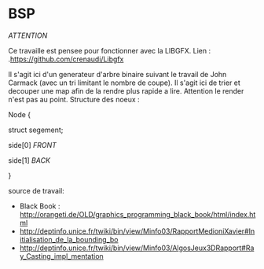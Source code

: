 # BSP
*ATTENTION*

Ce travaille est pensee pour fonctionner avec la LIBGFX.
Lien : .https://github.com/crenaudi/Libgfx

Il s'agit ici d'un generateur d'arbre binaire suivant le travail de John Carmack (avec un tri limitant le nombre de coupe). Il s'agit ici de trier et decouper une map afin de la rendre plus rapide a lire. Attention le render n'est pas au point.
Structure des noeux :

Node {

  struct segement;
  
  side[0] *FRONT*
  
  side[1] *BACK*
  
  
}

source de travail:

- Black Book : http://orangeti.de/OLD/graphics_programming_black_book/html/index.html
- http://deptinfo.unice.fr/twiki/bin/view/Minfo03/RapportMedioniXavier#Initialisation_de_la_bounding_bo
- http://deptinfo.unice.fr/twiki/bin/view/Minfo03/AlgosJeux3DRapport#Ray_Casting_impl_mentation
